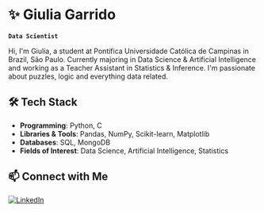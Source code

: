 # ✨ Giulia Garrido

**`Data Scientist`**

Hi, I'm Giulia, a student at Pontífica Universidade Católica de Campinas in Brazil, São Paulo. Currently majoring in Data Science & Artificial Intelligence and working as a Teacher Assistant in Statistics & Inference. I'm passionate
about puzzles, logic and everything data related.

## 🛠️ Tech Stack  
- **Programming**: Python, C  
- **Libraries & Tools**: Pandas, NumPy, Scikit-learn, Matplotlib  
- **Databases**: SQL, MongoDB  
- **Fields of Interest**: Data Science, Artificial Intelligence, Statistics

## 📫 Connect with Me  
[![LinkedIn](https://img.shields.io/badge/LinkedIn-Profile-blue?logo=linkedin)](https://www.linkedin.com/in/giulia-m-garrido/)

